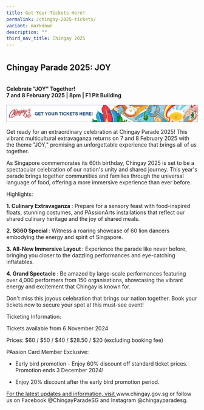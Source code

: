 ```yaml
---
title: Get Your Tickets Here!
permalink: /chingay-2025-tickets/
variant: markdown
description: ""
third_nav_title: Chingay 2025
---
```

<h1></h1>
<h2>Chingay Parade 2025: JOY</h2>
<br><b>Celebrate "JOY" Together!</b><br>
<b>7 and 8 February 2025 | 8pm | F1 Pit Building</b><br>
<br>
<img src="/images/Chingay2025/Ticketing_Banner.png">
<p>Get ready for an extraordinary celebration at Chingay Parade 2025! This
vibrant multicultural extravaganza returns on 7 and 8 February 2025 with the theme "JOY," promising
an unforgettable experience that brings all of us together.</p>

<p>As Singapore commemorates its 60th birthday, Chingay 2025 is set to be
a spectacular celebration of our nation's unity and shared journey. This
year's parade brings together communities and families through the universal
language of food, offering a more immersive experience than ever before.</p>
<p>Highlights:</p>

<p> <strong>1. Culinary Extravaganza </strong>: Prepare for a sensory feast with food-inspired
floats, stunning costumes, and PAssionArts installations that reflect our
shared culinary heritage and the joy of shared meals.</p>

<p> <strong>2. SG60 Special </strong>: Witness a roaring showcase of 60 lion dancers embodying
the energy and spirit of Singapore.</p>

<p><strong> 3. All-New Immersive Layout </strong>: Experience the parade like never before, bringing
you closer to the dazzling performances and eye-catching inflatables.</p>

<p><strong>4. Grand Spectacle </strong>: Be amazed by large-scale performances featuring over 4,000 performers from 150 organisations, showcasing the vibrant energy and excitement that Chingay is known for.</p>

<p>Don't miss this joyous celebration that brings our nation together. Book
your tickets now to secure your spot at this must-see event!</p>
<p>Ticketing Information:</p>

<p>Tickets available from 6 November 2024</p>

<p>Prices: $60 / $50 / $40 / $28.50 / $20 (excluding booking fee)</p>

<p>PAssion Card Member Exclusive:</p>
<ul data-tight="true" class="tight">
<li>
<p>Early bird promotion - Enjoy 60% discount off standard ticket prices. Promotion ends 3 December 2024!</p>
</li>
<li>
<p>Enjoy 20% discount after the early bird promotion period.</p>
</li>
</ul>


<p><a href="”https://guide.isomer.gov.sg”">For the latest updates and information, visit </a><a rel="noopener noreferrer nofollow" target="_blank">www.chingay.gov.sg</a> or
follow us on Facebook @ChingayParadeSG and Instagram @chingayparadesg.</p>
<p></p>
